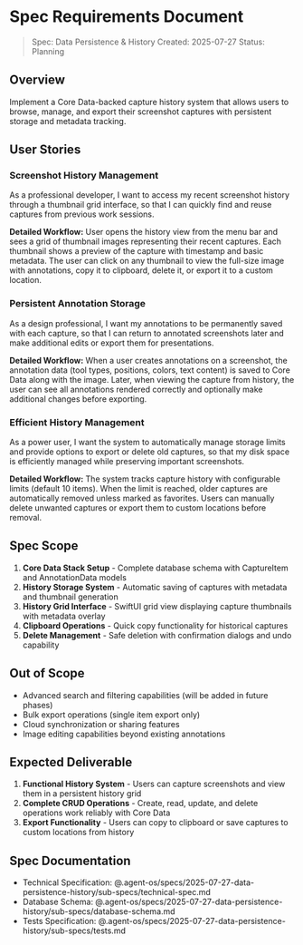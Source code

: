# Spec Requirements Document

> Spec: Data Persistence & History
> Created: 2025-07-27
> Status: Planning

## Overview

Implement a Core Data-backed capture history system that allows users to browse, manage, and export their screenshot captures with persistent storage and metadata tracking.

## User Stories

### Screenshot History Management

As a professional developer, I want to access my recent screenshot history through a thumbnail grid interface, so that I can quickly find and reuse captures from previous work sessions.

**Detailed Workflow:** User opens the history view from the menu bar and sees a grid of thumbnail images representing their recent captures. Each thumbnail shows a preview of the capture with timestamp and basic metadata. The user can click on any thumbnail to view the full-size image with annotations, copy it to clipboard, delete it, or export it to a custom location.

### Persistent Annotation Storage

As a design professional, I want my annotations to be permanently saved with each capture, so that I can return to annotated screenshots later and make additional edits or export them for presentations.

**Detailed Workflow:** When a user creates annotations on a screenshot, the annotation data (tool types, positions, colors, text content) is saved to Core Data along with the image. Later, when viewing the capture from history, the user can see all annotations rendered correctly and optionally make additional changes before exporting.

### Efficient History Management

As a power user, I want the system to automatically manage storage limits and provide options to export or delete old captures, so that my disk space is efficiently managed while preserving important screenshots.

**Detailed Workflow:** The system tracks capture history with configurable limits (default 10 items). When the limit is reached, older captures are automatically removed unless marked as favorites. Users can manually delete unwanted captures or export them to custom locations before removal.

## Spec Scope

1. **Core Data Stack Setup** - Complete database schema with CaptureItem and AnnotationData models
2. **History Storage System** - Automatic saving of captures with metadata and thumbnail generation
3. **History Grid Interface** - SwiftUI grid view displaying capture thumbnails with metadata overlay
4. **Clipboard Operations** - Quick copy functionality for historical captures
5. **Delete Management** - Safe deletion with confirmation dialogs and undo capability

## Out of Scope

- Advanced search and filtering capabilities (will be added in future phases)
- Bulk export operations (single item export only)
- Cloud synchronization or sharing features
- Image editing capabilities beyond existing annotations

## Expected Deliverable

1. **Functional History System** - Users can capture screenshots and view them in a persistent history grid
2. **Complete CRUD Operations** - Create, read, update, and delete operations work reliably with Core Data
3. **Export Functionality** - Users can copy to clipboard or save captures to custom locations from history

## Spec Documentation

- Technical Specification: @.agent-os/specs/2025-07-27-data-persistence-history/sub-specs/technical-spec.md
- Database Schema: @.agent-os/specs/2025-07-27-data-persistence-history/sub-specs/database-schema.md
- Tests Specification: @.agent-os/specs/2025-07-27-data-persistence-history/sub-specs/tests.md